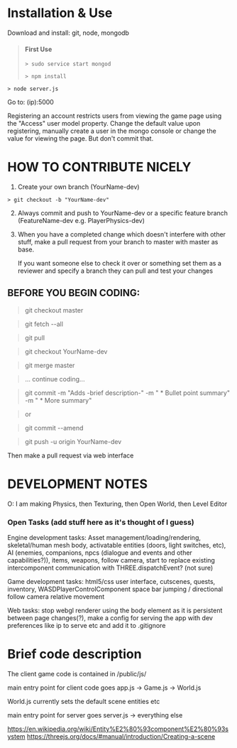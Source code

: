 # Installation & Use

Download and install: git, node, mongodb

> #### First Use
>```
>> sudo service start mongod
>```
>```
>> npm install
>```

```
> node server.js
```

Go to: (ip):5000

Registering an account restricts users from viewing the game page using the "Access" user model property. Change the default value upon registering, manually create a user in the mongo console or change the value for viewing the page. But don't commit that.

# HOW TO CONTRIBUTE NICELY

1. Create your own branch (YourName-dev)

```
> git checkout -b "YourName-dev"
```

2. Always commit and push to YourName-dev or a specific feature branch (FeatureName-dev e.g. PlayerPhysics-dev)

3. When you have a completed change which doesn't interfere with other stuff,
   make a pull request from your branch to master with master as base.
   
   If you want someone else to check it over or something set them as a reviewer and specify a branch they can pull and test your changes
   
## BEFORE YOU BEGIN CODING:

>git checkout master

>git fetch --all

>git pull

>git checkout YourName-dev

>git merge master

>... continue coding...

>git commit -m "Adds -brief description-" -m "    * Bullet point summary" -m "    * More summary"

>   or
   
>git commit --amend
   
>git push -u origin YourName-dev

Then make a pull request via web interface


# DEVELOPMENT NOTES

O: I am making Physics, then Texturing, then Open World, then Level Editor

### Open Tasks (add stuff here as it's thought of I guess)
Engine development tasks: Asset management/loading/rendering, skeletal/human mesh body, activatable entities (doors, light switches, etc), AI (enemies, companions, npcs (dialogue and events and other capabilities?)), items, weapons, follow camera, start to replace existing intercomponent communication with THREE.dispatchEvent? (not sure)

Game development tasks: html5/css user interface, cutscenes, quests, inventory, WASDPlayerControlComponent space bar jumping / directional follow camera relative movement

Web tasks: stop webgl renderer using the body element as it is persistent between page changes(?), make a config for serving the app with dev preferences like ip to serve etc and add it to .gitignore

# Brief code description

The client game code is contained in /public/js/

main entry point for client code goes app.js -> Game.js -> World.js

World.js currently sets the default scene entities etc

main entry point for server goes server.js -> everything else

https://en.wikipedia.org/wiki/Entity%E2%80%93component%E2%80%93system
https://threejs.org/docs/#manual/introduction/Creating-a-scene
